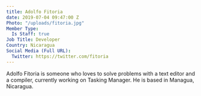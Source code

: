 ```yaml
---
title: Adolfo Fitoria 
date: 2019-07-04 09:47:00 Z
Photo: "/uploads/fitoria.jpg"
Member Type:
  Is Staff: true
Job Title: Developer
Country: Nicaragua 
Social Media (Full URL):
  Twitter: https://twitter.com/fitoria
---
```


Adolfo Fitoria is someone who loves to solve problems with a text editor and a compiler, currently working on Tasking Manager. He is based in Managua, Nicaragua.
